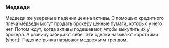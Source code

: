 ### Медведи 
Медведи же уверены в падении цен на активы. С помощью кредитного плеча медведи могут продать брокеру ценные бумаги, которых у него нет.
Потом ждут, когда активы подешевеют, чтобы выкупить их у брокера. А разницу забирают себе. Эти сделки называют короткими (short). Падение рынка называют медвежьим трендом.